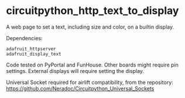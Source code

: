 # circuitpython_http_text_to_display
A web page to set a text, including size and color, on a builtin display.

Dependencies:
```
adafruit_httpserver
adafruit_display_text
```

Code tested on PyPortal and FunHouse.
Other boards might require pin settings.
External displays will require setting the display.

Universal Socket required for airlift compatibility, from the repository: https://github.com/Neradoc/Circuitpython_Universal_Sockets
